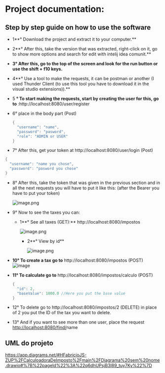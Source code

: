 # Project documentation:
## Step by step guide on how to use the software
- 1**° Download the project and extract it to your computer.**
- 2**° After this, take the version that was extracted, right-click on it, go to show more options and search for edit with intelij idea comunit.**
- **3° After this, go to the top of the screen and look for the run button or use the shift + f10 keys.**
- 4**° Use a tool to make the requests, it can be postman or another (I used Thunder Client (to use this tool you have to download it in the visual studio extensions)).**
- 5 **° To start making the requests, start by creating the user for this, go to** :http://localhost:8080/user/register
- 6° place in the body part (Post)
    
    ```java
    {
      "username": "name",
      "password": "pasword",
      "role": "ADMIN or USER" 
    }
    ```
    
- 7° After this, get your token at http://localhost:8080/user/login (Post)

```java
{
  "username": "name you chose",
  "password": "pasword you chose"
}
```

- 8° After this, take the token that was given in the previous section and in all the next requests you will have to put it like this: (after the Bearer you have to put your token)
    
    ![image.png](attachment:bb2484f1-d0e2-49b6-8a77-8b53dbf9fbc0:image.png)
    
- 9° Now to see the taxes you can:
    - 1**° See all taxes (GET):**  http://localhost:8080/impostos
        
        ![image.png](attachment:51457b63-59f8-4262-960b-c9427cac00d7:image.png)
        
        - 2**° View by id**
            
            ![image.png](attachment:960e1de2-1bac-4b1f-af20-02cd9d54b8af:image.png)
            
- **10° To create a tax go to** http://localhost:8080/impostos (POST)
![image](https://github.com/user-attachments/assets/a3883c4b-9eea-4903-929d-c46c57bdb9b2)

- **11° To calculate go to**  http://localhost:8080/impostos/calculo (POST)
    
    ```java
    {
      "id": 2,
      "baseValue": 1000.0 //Here you put the base value
    }
    ```
    
- 12° To delete go to http://localhost:8080/impostos/2 (DELETE) in place of 2 you put the ID of the tax you want to delete.
- 13°  And if you want to see more than one user, place the request [http://localhost:8080/find/](http://localhost:8080/find/teste)name


## UML do projeto
https://app.diagrams.net/#HFabricioJS-ZUP%2FCalculoadoraDeImposto%2Fmain%2FDiagrama%20sem%20nome.drawio#%7B%22pageId%22%3A%22q6dhUPsjB3l89_tuy7Ky%22%7D
